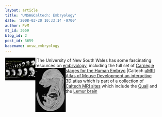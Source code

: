 ```yaml
---
layout: article
title: 'UNSW&Caltech: Embryology'
date: '2008-03-20 10:33:14 -0700'
author: PvM
mt_id: 3659
blog_id: 2
post_id: 3659
basename: unsw_embryology
---
```

|[<img src="/uploads/2008/Cst800-thumb-100x75.jpg" alt="Cst800.jpg" width="100" height="75" style="float: left; " class="mt-image-left" />](http://embryology.med.unsw.edu.au/wwwhuman/Stages/Stages.htm)The University of New South Wales has some fascinating resources on [embryology](http://embryology.med.unsw.edu.au/embryo.htm), including the full set of [Carnegie stages for the Human Embryo](http://embryology.med.unsw.edu.au/wwwhuman/Stages/Stages.htm )
|[<img src="/uploads/2008/ts25-thumb-100x146.jpg" alt="ts25.jpg" width="100" height="146" style="float: left;" class="mt-image-left" />](http://pandasthumb.org/ts25.html)Caltech [µMRI Atlas of Mouse Development an interactive 3D atlas](http://mouseatlas.caltech.edu/) which is part of a collection [of Caltech MRI sites](http://atlasserv.caltech.edu/) which include the [Quail](http://atlasserv.caltech.edu/Quail/Start_Quail.html) and the [Lemur brain](http://atlasserv.caltech.edu/Lemur/Start_lemur.html)
